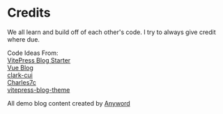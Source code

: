 # Credits

We all learn and build off of each other's code. I try to always give credit where due.

Code Ideas From: \
[VitePress Blog Starter](https://github.com/sfxcode/vitepress-blog-starter) \
[Vue Blog](https://github.com/vuejs/blog) \
[clark-cui](https://github.com/clark-cui/vitepress-blog-zaun/) \
[Charles7c](https://github.com/Charles7c/charles7c.github.io/)  \
[vitepress-blog-theme](https://github.com/jcamp-code/vitepress-blog-theme)

All demo blog content created by [Anyword](anyword.com)
